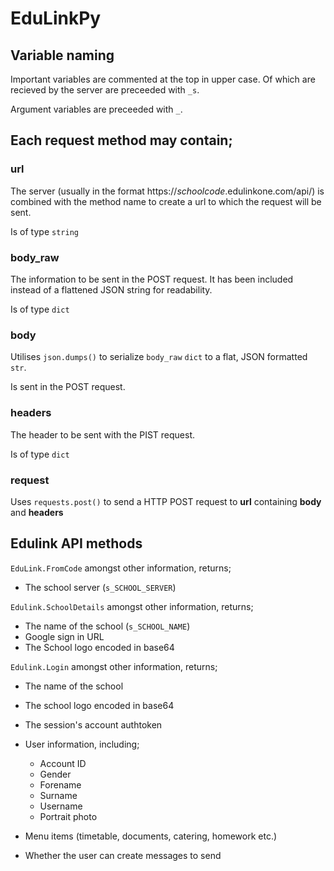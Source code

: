 # EduLinkPy



## Variable naming

Important variables are commented at the top in upper case.
Of which are recieved by the server are preceeded with `_s`.

Argument variables are preceeded with `_`.



## Each request method may contain;

### url
The server (usually in the format https://_schoolcode_.edulinkone.com/api/) is combined with the method name to create a url to which the request will be sent.

Is of type `string`


### body_raw
The information to be sent in the POST request.
It has been included instead of a flattened JSON string for readability.

Is of type `dict`


### body
Utilises `json.dumps()` to serialize `body_raw` `dict` to a flat, JSON formatted `str`.

Is sent in the POST request.


### headers
The header to be sent with the PIST request.

Is of type `dict`


### request
Uses `requests.post()` to send a HTTP POST request to **url** containing **body** and **headers**



## Edulink API methods

`EduLink.FromCode` amongst other information, returns;
* The school server (`s_SCHOOL_SERVER`)

`Edulink.SchoolDetails` amongst other information, returns;
* The name of the school (`s_SCHOOL_NAME`)
* Google sign in URL
* The School logo encoded in base64

`Edulink.Login` amongst other information, returns;
*  The name of the school
* The school logo encoded in base64
* The session's account authtoken
* User information, including;

    * Account ID
    * Gender
    * Forename
    * Surname
    * Username
    * Portrait photo
    
* Menu items (timetable, documents, catering, homework etc.)
* Whether the user can create messages to send
